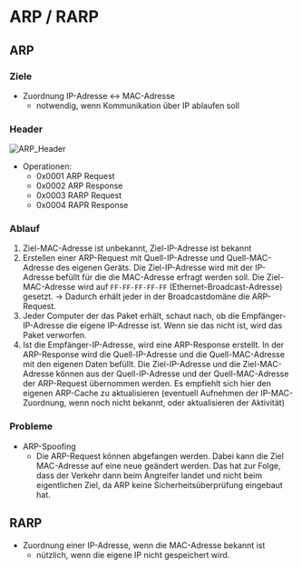 # ARP / RARP

## ARP

### Ziele

- Zuordnung IP-Adresse <-> MAC-Adresse
  - notwendig, wenn Kommunikation über IP ablaufen soll

### Header

![ARP_Header](./../images/APR_Header.PNG)

- Operationen:
  - 0x0001 ARP Request
  - 0x0002 ARP Response
  - 0x0003 RARP Request
  - 0x0004 RAPR Response

### Ablauf

1. Ziel-MAC-Adresse ist unbekannt, Ziel-IP-Adresse ist bekannt
2. Erstellen einer ARP-Request mit Quell-IP-Adresse und Quell-MAC-Adresse des eigenen Geräts. Die Ziel-IP-Adresse wird mit der IP-Adresse befüllt für die die MAC-Adresse erfragt werden soll. Die Ziel-MAC-Adresse wird auf `FF-FF-FF-FF-FF` (Ethernet-Broadcast-Adresse) gesetzt. -> Dadurch erhält jeder in der Broadcastdomäne die ARP-Request.
3. Jeder Computer der das Paket erhält, schaut nach, ob die Empfänger-IP-Adresse die eigene IP-Adresse ist. Wenn sie das nicht ist, wird das Paket verworfen.
4. Ist die Empfänger-IP-Adresse, wird eine ARP-Response erstellt. In der ARP-Response wird die Quell-IP-Adresse und die Quell-MAC-Adresse mit den eigenen Daten befüllt. Die Ziel-IP-Adresse und die Ziel-MAC-Adresse können aus der Quell-IP-Adresse und der Quell-MAC-Adresse der ARP-Request übernommen werden. Es empfiehlt sich hier den eigenen ARP-Cache zu aktualisieren (eventuell Aufnehmen der IP-MAC-Zuordnung, wenn noch nicht bekannt, oder aktualisieren der Aktivität)

### Probleme

- ARP-Spoofing
  - Die ARP-Request können abgefangen werden. Dabei kann die Ziel MAC-Adresse auf eine neue geändert werden. Das hat zur Folge, dass der Verkehr dann beim Angreifer landet und nicht beim eigentlichen Ziel, da ARP keine Sicherheitsüberprüfung eingebaut hat.

## RARP

- Zuordnung einer IP-Adresse, wenn die MAC-Adresse bekannt ist
  - nützlich, wenn die eigene IP nicht gespeichert wird.